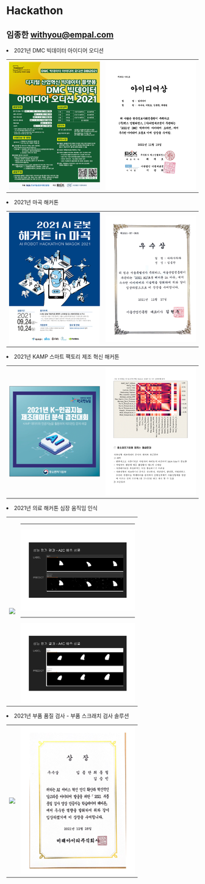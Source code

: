 # Hackathon
## 임종한 withyou@empal.com
<li>2021년 DMC 빅데이터 아이디어 오디션
<table>
<th>
<a href="./202110~202111_bigdata-dx_3등_수상"><img src="./202110~202111_bigdata-dx_3등_수상/images/poster.png" width="300"/>
</th>
<th>
<img src="./202110~202111_bigdata-dx_3등_수상/images/paper-1.png" width="300"/></a>
</th>
</table>
<li>2021년 마곡 해커톤
<table>
<th>
<img src="./202110~202112_ROS_2등 우수상/img/poster.png" width="300"/>
</th>
<th>
<img src="./202110~202112_ROS_2등 우수상/img/paper.jpg" width="300"/>
</th>
</table>
<li>2021년 KAMP 스마트 팩토리 제조 혁신 해커톤
<table>
<th>
<img src="./202111~20211203_KAMP/images/poster.png" width="300"/>
</th>
<th>
<img src="./202111~20211203_KAMP/images/presentation-11.png" width="300"/>
</th>
</table>
<li>2021년 의료 해커톤 심장 움직임 인식
<table>
<th>
<img src="./202112 heart_datathon_heart_AC2_AC$_JI/images/poster.jpg" width="300"/>
</th>
<th>
<hr>
<img src="./202112 heart_datathon_heart_AC2_AC$_JI/images/HDAI-05.png" width="300"/>
<hr>
<img src="./202112 heart_datathon_heart_AC2_AC$_JI/images/HDAI-08.png" width="300"/>
</th>
</table>
<li>2021년 부품 품질 검사 - 부품 스크래치 검사 솔루션
<table>
<th>
<img src="./202112 부품 품질 검사 영상 인공지능 학습데이터 해커톤_3등 우수상/images/poster.jpg" width="300"/>
</th>
<th>
<img src="./202112 부품 품질 검사 영상 인공지능 학습데이터 해커톤_3등 우수상/images/paper.png" width="300"/>
</th>
</table>
